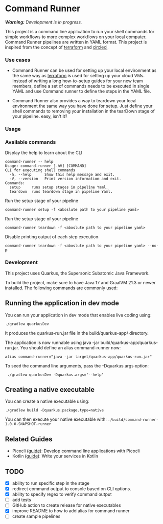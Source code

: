 # Command Runner

_**Warning:** Development is in progress._

This project is a command line application to run your shell commands for simple workflows to more complex workflows on
your local computer. Command Runner pipelines are written in YAML format. This project is inspired from the concept
of [terraform](https://www.terraform.io/) and [circleci](https://circleci.com/).

### Use cases

* Command Runner can be used for setting up your local environment as the same way
  as [terraform](https://www.terraform.io/) is used for setting up your cloud VMs. Instead of writing a long
  how-to-setup guides for your new team members, define a set of commands needs to be executed in single YAML and use
  Command runner to define the steps in the YAML file.

* Command Runner also provides a way to teardown your local environment the same way you have done for setup. Just
  define your shell commands to removing your installation in the tearDown stage of your pipeline. easy, isn't it?

### Usage

### Available commands

Display the help to learn about the CLI

```shell script
command-runner -- help
Usage: command-runner [-hV] [COMMAND]
CLI for executing shell commands
  -h, --help      Show this help message and exit.
  -V, --version   Print version information and exit.
Commands:
  setup     runs setup stages in pipeline Yaml.
  teardown  runs teardown stage in pipeline Yaml.
```

Run the setup stage of your pipeline

```shell script
command-runner setup -f <aboslute path to your pipeline yaml>
```

Run the setup stage of your pipeline

```shell script
command-runner teardown -f <aboslute path to your pipeline yaml>
```

Disable printing output of each step execution

```shell script
command-runner teardown -f <aboslute path to your pipeline yaml> --no-p
```

### Development

This project uses Quarkus, the Supersonic Subatomic Java Framework.

To build the project, make sure to have Java 17 and GraalVM 21.3 or newer installed. The following commands are commonly
used:

## Running the application in dev mode

You can run your application in dev mode that enables live coding using:

```shell script
./gradlew quarkusDev
```

It produces the quarkus-run.jar file in the build/quarkus-app/ directory.

The application is now runnable using java -jar build/quarkus-app/quarkus-run.jar. You should define an alias
command-runner now:

```shell script
alias command-runner="java -jar target/quarkus-app/quarkus-run.jar"
```

To seed the command line arguments, pass the -Dquarkus.args option:

```shell script
 ./gradlew quarkusDev -Dquarkus.args='--help'
```

## Creating a native executable

You can create a native executable using:

```shell script
./gradlew build -Dquarkus.package.type=native
```

You can then execute your native executable with: `./build/command-runner-1.0.0-SNAPSHOT-runner`

## Related Guides

- Picocli ([guide](https://quarkus.io/guides/picocli)): Develop command line applications with Picocli
- Kotlin ([guide](https://quarkus.io/guides/kotlin)): Write your services in Kotlin

## TODO

- [x] ability to run specific step in the stage
- [x] redirect command output to console based on CLI options.
- [x] ability to specify regex to verify command output
- [ ] add tests
- [ ] GitHub action to create release for native executables
- [x] improve README to how to add alias for command runner
- [ ] create sample pipelines
